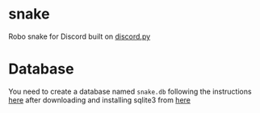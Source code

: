 # snake
Robo snake for Discord built on [discord.py](https://github.com/Rapptz/discord.py)

# Database
You need to create a database named `snake.db` following the instructions [here](https://www.sqlite.org/quickstart.html) after downloading and installing sqlite3 from [here](https://www.sqlite.org/download.html)
